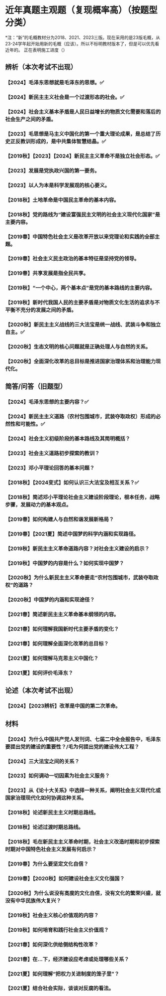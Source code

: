 # 近年真题主观题（复现概率高）（按题型分类）
\*注：“新”的毛概教材分为2018、2021、2023三版。现在采用的是23版毛概，从23-24学年起开始用新的毛概（应该）。所以不标明教材版本了，但是可以优先看近年的。
正在表明施工进度（）
## 辨析（本次考试不出现）
### 【2024】毛泽东思想就是毛泽东的思想。✅
### 【2024】新民主主义社会是一个过渡形态的社会。✅
### 【2024】社会主义基本矛盾是人民日益增长的物质文化需要和落后的社会生产之间的矛盾。
### 【2023】毛思想是马主义中国化的第一个重大理论成果，是总结了历史正反教训形成的，是中共集体智慧结晶。✅
### 【2019秋】【2023】【2024】新民主主义革命不是独立社会形态。✅
### 【2023】发展是党执政兴国的第一要务。
### 【2023】以人为本是科学发展观的核心要义。
### 【2018秋】土地革命是中国民主革命的基本内容。
### 【2018秋】党的路线为“建设富强民主文明的社会主义现代化国家”是主要内容。
### 【2019春】中国特色社会主义是改革开放以来党理论和实践的全部主题。
### 【2019春】社会主义民主政治的基本特征是坚持党的领导。
### 【2019春】共享发展是指全民共享。
### 【2019秋】“一个中心，两个基本点”是党的基本路线的主要内容。
### 【2019秋】新时代我国人民的主要矛盾是对物质文化生活的追求与不平衡不充分的发展之间的矛盾。
### 【2020秋】新民主主义战线的三大法宝是统一战线、武装斗争和独立自主。✅
### 【2020秋】生态文明的核心问题就是正确处理人与自然的关系。
### 【2020秋】全面深化改革的总目标是推进国家治理体系和治理能力现代化。
## 简答/问答（旧题型）
### 【2024】毛泽东思想的主要内容？✅
### 【2024】新民主主义道路（农村包围城市，武装夺取政权）形成的必然性和可能性。✅
### 【2024】社会主义初级阶段的基本路线及其简明概括？
### 【2023】社会主义道路初步探索的教训？
### 【2023】邓小平理论回答的基本问题？
### 【2018秋】【2024变式】如何认识三大法宝及相互关系？✅
### 【2018秋】简述邓小平理论社会主义建设阶段理论，根本任务，战略步骤，发展动力的基本观点。
### 【2019春】如何构建人与自然和谐发展新格局？
### 【2019春】【2021夏】简述中国梦的科学内涵和实现路径。
### 【2019秋】新民主主义革命道路内容？对社会主义建设的启示？
### 【2019秋】中国梦的内容是什么？如何实现中国梦？
### 【2020秋】为什么新民主主义革命要走“农村包围城市，武装夺取政权”的道路？
### 【2020秋】中国梦的内涵和实现途径？
### 【2021春】简述新民主主义革命基本纲领的内容。
### 【2021春】如何理解我国新时代主要矛盾的变化？
### 【2021春】如何理解全面深化改革的总目标？
### 【2021夏】如何理解马克思主义中国化？
### 【2021夏】如何评价毛泽东？

## 论述（本次考试不出现）
### 【2024】【2023辨析】改革是中国的第二次革命。
## 材料
### 【2024】为什么中国共产党人发刊词、七届二中全会报告中，毛泽东要提出党的建设的重要性？/毛为何提出党的建设伟大工程？
### 【2024】三大法宝之间的关系？
### 【2023】如何调动一切因素为社会主义服务？
### 【2023】从《论十大关系》中选择一种关系，阐明社会主义现代化或国家治理现代化如何协调这种关系。
### 【2018秋】论述新民主主义时期总路线。
### 【2018秋】论述过渡时期总路线。
### 【2018秋】毛在新民主主义革命时期，社会主义改造时期和初步探索时期对中国特色社会主义发展有何启示？
### 【2019春】为什么要坚定文化自信？
### 【2019春】【2020秋】如何建设社会主义文化强国？
### 【2020秋】为什么说没有高度的文化自信，没有文化的繁荣兴盛，就没有中华民族伟大复兴？
### 【2019秋】社会主义核心价值观的内容？
### 【2019秋】如何培育和践行社会主义价值观？
### 【2021春】如何深化供给侧结构性改革？
### 【2021春】在...下，经济建设应考虑或处理哪些关系？
### 【2021夏】如何理解“把权力关进制度的笼子里”？
### 【2021夏】结合社会实际，谈谈对反腐的看法。